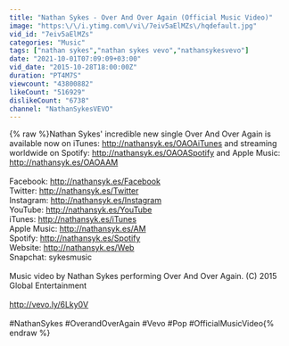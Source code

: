 ```yaml
---
title: "Nathan Sykes - Over And Over Again (Official Music Video)"
image: "https:\/\/i.ytimg.com\/vi\/7eiv5aElMZs\/hqdefault.jpg"
vid_id: "7eiv5aElMZs"
categories: "Music"
tags: ["nathan sykes","nathan sykes vevo","nathansykesvevo"]
date: "2021-10-01T07:09:09+03:00"
vid_date: "2015-10-28T18:00:00Z"
duration: "PT4M7S"
viewcount: "43800882"
likeCount: "516929"
dislikeCount: "6738"
channel: "NathanSykesVEVO"
---
```

{% raw %}Nathan Sykes' incredible new single Over And Over Again is available now on iTunes: <a rel="nofollow" target="blank" href="http://nathansyk.es/OAOAiTunes">http://nathansyk.es/OAOAiTunes</a> and streaming worldwide on Spotify: <a rel="nofollow" target="blank" href="http://nathansyk.es/OAOASpotify">http://nathansyk.es/OAOASpotify</a> and Apple Music: <a rel="nofollow" target="blank" href="http://nathansyk.es/OAOAAM">http://nathansyk.es/OAOAAM</a><br /> <br />Facebook: <a rel="nofollow" target="blank" href="http://nathansyk.es/Facebook">http://nathansyk.es/Facebook</a><br />Twitter: <a rel="nofollow" target="blank" href="http://nathansyk.es/Twitter">http://nathansyk.es/Twitter</a><br />Instagram: <a rel="nofollow" target="blank" href="http://nathansyk.es/Instagram">http://nathansyk.es/Instagram</a><br />YouTube: <a rel="nofollow" target="blank" href="http://nathansyk.es/YouTube">http://nathansyk.es/YouTube</a><br />iTunes:  <a rel="nofollow" target="blank" href="http://nathansyk.es/iTunes">http://nathansyk.es/iTunes</a><br />Apple Music: <a rel="nofollow" target="blank" href="http://nathansyk.es/AM">http://nathansyk.es/AM</a><br />Spotify: <a rel="nofollow" target="blank" href="http://nathansyk.es/Spotify">http://nathansyk.es/Spotify</a><br />Website: <a rel="nofollow" target="blank" href="http://nathansyk.es/Web">http://nathansyk.es/Web</a><br />Snapchat: sykesmusic<br /><br />Music video by Nathan Sykes performing Over And Over Again. (C) 2015 Global Entertainment<br /><br /><a rel="nofollow" target="blank" href="http://vevo.ly/6Lky0V">http://vevo.ly/6Lky0V</a><br /><br />#NathanSykes #OverandOverAgain #Vevo #Pop #OfficialMusicVideo{% endraw %}
